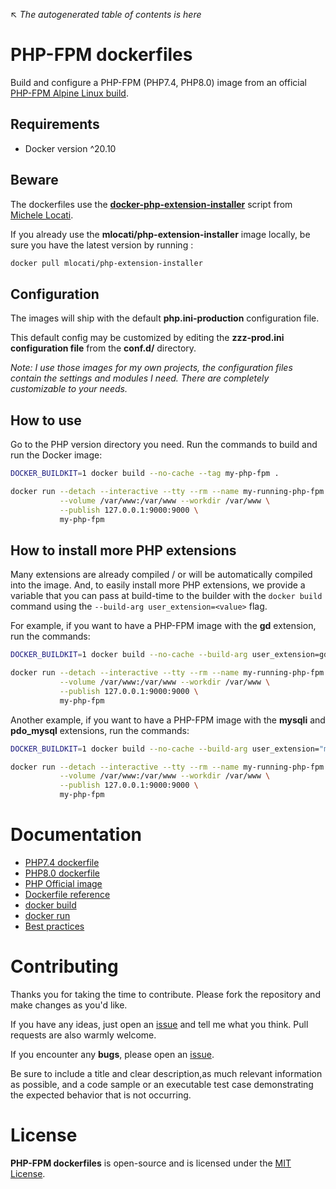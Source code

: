 ↖ _The autogenerated table of contents is here_

# PHP-FPM dockerfiles

Build and configure a PHP-FPM (PHP7.4, PHP8.0) image from an official [PHP-FPM Alpine Linux build](https://hub.docker.com/_/php/?tab=tags&page=1&ordering=last_updated&name=fpm-alpine).

## Requirements

- Docker version ^20.10

## Beware

The dockerfiles use the **[docker-php-extension-installer](https://github.com/mlocati/docker-php-extension-installer)** script from [Michele Locati](https://github.com/mlocati).

If you already use the **mlocati/php-extension-installer** image locally, be sure you have the latest version by running :

```sh
docker pull mlocati/php-extension-installer
```

## Configuration

The images will ship with the default **php.ini-production** configuration file.

This default config may be customized by editing the **zzz-prod.ini configuration file** from the **conf.d/** directory.

*Note: I use those images for my own projects, the configuration files contain the settings and modules I need. There are completely customizable to your needs.*

## How to use

Go to the PHP version directory you need. Run the commands to build and run the Docker image:

```sh
DOCKER_BUILDKIT=1 docker build --no-cache --tag my-php-fpm .

docker run --detach --interactive --tty --rm --name my-running-php-fpm \
           --volume /var/www:/var/www --workdir /var/www \
           --publish 127.0.0.1:9000:9000 \
           my-php-fpm
```

## How to install more PHP extensions

Many extensions are already compiled / or will be automatically compiled into the image.
And, to easily install more PHP extensions, we provide a variable that you can pass at build-time to the builder with the `docker build` command using the `--build-arg user_extension=<value>` flag.

For example, if you want to have a PHP-FPM image with the **gd** extension, run the commands:

```sh
DOCKER_BUILDKIT=1 docker build --no-cache --build-arg user_extension=gd --tag my-php-fpm .

docker run --detach --interactive --tty --rm --name my-running-php-fpm \
           --volume /var/www:/var/www --workdir /var/www \
           --publish 127.0.0.1:9000:9000 \
           my-php-fpm
```

Another example, if you want to have a PHP-FPM image with the **mysqli** and **pdo_mysql** extensions, run the commands:

```sh
DOCKER_BUILDKIT=1 docker build --no-cache --build-arg user_extension="mysqli pdo_mysql" --tag my-php-fpm .

docker run --detach --interactive --tty --rm --name my-running-php-fpm \
           --volume /var/www:/var/www --workdir /var/www \
           --publish 127.0.0.1:9000:9000 \
           my-php-fpm
```

# Documentation

- [PHP7.4 dockerfile](https://github.com/ojullien/php-fpm-dockerfiles/tree/main/7.4)
- [PHP8.0 dockerfile](https://github.com/ojullien/php-fpm-dockerfiles/tree/main/8.0)
- [PHP Official image](https://hub.docker.com/_/php/)
- [Dockerfile reference](https://docs.docker.com/engine/reference/builder/)
- [docker build](https://docs.docker.com/engine/reference/commandline/build/)
- [docker run](https://docs.docker.com/engine/reference/commandline/run/)
- [Best practices](https://docs.docker.com/develop/develop-images/dockerfile_best-practices/)

# Contributing

Thanks you for taking the time to contribute. Please fork the repository and make changes as you'd like.

If you have any ideas, just open an [issue](https://github.com/ojullien/php-fpm-dockerfiles/issues) and tell me what you think. Pull requests are also warmly welcome.

If you encounter any **bugs**, please open an [issue](https://github.com/ojullien/php-fpm-dockerfiles/issues).

Be sure to include a title and clear description,as much relevant information as possible, and a code sample or an executable test case demonstrating the expected behavior that is not occurring.

# License

**PHP-FPM dockerfiles** is open-source and is licensed under the [MIT License](https://github.com/ojullien/php-fpm-dockerfiles/blob/master/LICENSE).
